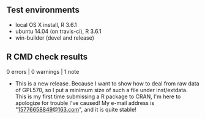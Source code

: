 ## Test environments
* local OS X install, R 3.6.1
* ubuntu 14.04 (on travis-ci), R 3.6.1
* win-builder (devel and release)

## R CMD check results

0 errors | 0 warnings | 1 note

* This is a new release.
Because I want to show how to deal from raw data of GPL570, so I put a minimum size of such a file under inst/extdata.
This is my first time submissing a R package to CRAN, I'm here to apologize for trouble I've caused! 
My e-mail address is "15776658849@163.com", and it is quite stable!


